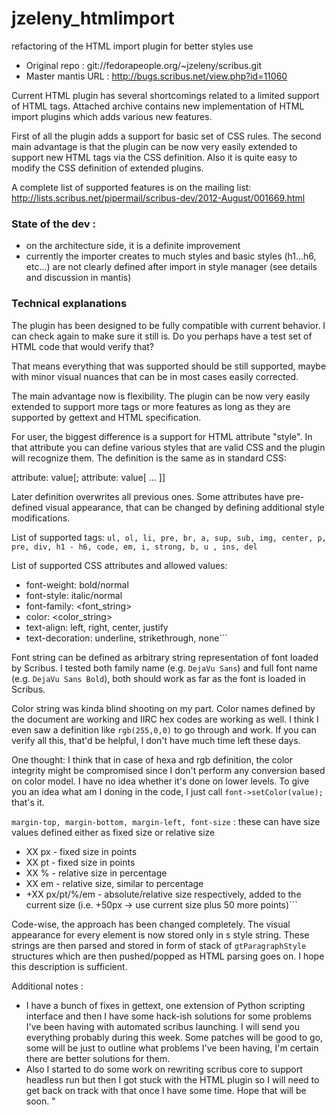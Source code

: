# jzeleny_htmlimport
refactoring of the HTML import plugin for better styles use

- Original repo : git://fedorapeople.org/~jzeleny/scribus.git
- Master mantis URL : http://bugs.scribus.net/view.php?id=11060

Current HTML plugin has several shortcomings related to a limited support of HTML tags. Attached archive contains new implementation of HTML import plugins which adds various new features.

First of all the plugin adds a support for basic set of CSS rules. The second main advantage is that the plugin can be now very easily extended to support new HTML tags via the CSS definition. Also it is quite easy to modify the CSS definition of extended plugins.

A complete list of supported features is on the mailing list:
http://lists.scribus.net/pipermail/scribus-dev/2012-August/001669.html 

### State of the dev :
- on the architecture side, it is a definite improvement
- currently the importer creates to much styles and basic styles (h1...h6, etc...) are not clearly defined after import in style manager (see details and discussion in mantis)

### Technical explanations

The plugin has been designed to be fully compatible with
current behavior. I can check again to make sure it still is. Do you
perhaps have a test set of HTML code that would verify that?

That means everything that was supported should be still supported,
maybe with minor visual nuances that can be in most cases easily corrected.

The main advantage now is flexibility. The plugin can be now very easily
extended to support more tags or more features as long as they are
supported by gettext and HTML specification.

For user, the biggest difference is a support for HTML attribute
"style". In that attribute you can define various styles that are valid
CSS and the plugin will recognize them.  The definition is the same as
in standard CSS:

attribute: value[; attribute: value[ ... ]]

Later definition overwrites all previous ones. Some attributes have
pre-defined visual appearance, that can be changed by defining
additional style modifications.

List of supported tags:
`ul, ol, li, pre, br, a, sup, sub, img, center, p, pre, div, h1 - h6, code, em, i, strong, b, u , ins, del`

List of supported CSS attributes and allowed values:
- font-weight: bold/normal
- font-style: italic/normal
- font-family: <font_string>
- color: <color_string>
- text-align: left, right, center, justify
- text-decoration: underline, strikethrough, none```

Font string can be defined as arbitrary string representation of font
loaded by Scribus. I tested both family name (e.g. `DejaVu Sans`) and full
font name (e.g. `DejaVu Sans Bold`), both should work as far as the font
is loaded in Scribus.

Color string was kinda blind shooting on my part. Color names defined by
the document are working and IIRC hex codes are working as well. I think
I even saw a definition like `rgb(255,0,0)` to go through and work. If you
can verify all this, that'd be helpful, I don't have much time left
these days. 

One thought: I think that in case of hexa and rgb
definition, the color integrity might be compromised since I don't
perform any conversion based on color model. I have no idea whether it's
done on lower levels. To give you an idea what am I doning in the code,
I just call `font->setColor(value);` that's it.

`margin-top, margin-bottom, margin-left, font-size` : these can have size values defined either as fixed size or relative size
- XX px - fixed size in points
- XX pt - fixed size in points
- XX % - relative size in percentage
- XX em - relative size, similar to percentage
- +XX px/pt/%/em - absolute/relative size respectively, added to the current size (i.e. +50px -> use current size plus 50 more points)```

Code-wise, the approach has been changed completely. The visual
appearance for every element is now stored only in s style string. These
strings are then parsed and stored in form of stack of `gtParagraphStyle`
structures which are then pushed/popped as HTML parsing goes on. I hope
this description is sufficient.

Additional notes : 
- I have a bunch of fixes in gettext, one extension of Python
scripting interface and then I have some hack-ish solutions for some
problems I've been having with automated scribus launching. I will send
you everything probably during this week. Some patches will be good to
go, some will be just to outline what problems I've been having, I'm
certain there are better solutions for them.
- Also I started to do some work on rewriting scribus core to support
headless run but then I got stuck with the HTML plugin so I will need to
get back on track with that once I have some time. Hope that will be soon.
"
